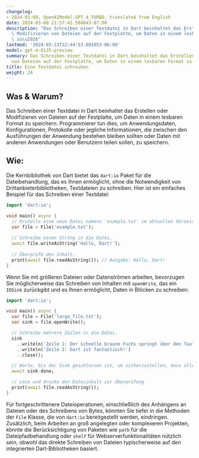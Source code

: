 ```yaml
---
changelog:
- 2024-03-08, OpenAIModel.GPT_4_TURBO, translated from English
date: 2024-03-08 21:57:42.594043-07:00
description: "Das Schreiben einer Textdatei in Dart beinhaltet das Erstellen oder\
  \ Modifizieren von Dateien auf der Festplatte, um Daten in einem lesbaren Format\
  \ zu\u2026"
lastmod: '2024-03-13T22:44:53.601053-06:00'
model: gpt-4-0125-preview
summary: Das Schreiben einer Textdatei in Dart beinhaltet das Erstellen oder Modifizieren
  von Dateien auf der Festplatte, um Daten in einem lesbaren Format zu speichern.
title: Eine Textdatei schreiben
weight: 24
---
```


## Was & Warum?
Das Schreiben einer Textdatei in Dart beinhaltet das Erstellen oder Modifizieren von Dateien auf der Festplatte, um Daten in einem lesbaren Format zu speichern. Programmierer tun dies, um Anwendungsdaten, Konfigurationen, Protokolle oder jegliche Informationen, die zwischen den Ausführungen der Anwendung bestehen bleiben sollten oder Daten mit anderen Anwendungen oder Benutzern teilen sollen, zu speichern.

## Wie:
Die Kernbibliothek von Dart bietet das `dart:io` Paket für die Dateibehandlung, das es Ihnen ermöglicht, ohne die Notwendigkeit von Drittanbieterbibliotheken, Textdateien zu schreiben. Hier ist ein einfaches Beispiel für das Schreiben einer Textdatei:

```dart
import 'dart:io';

void main() async {
  // Erstelle eine neue Datei namens 'example.txt' im aktuellen Verzeichnis.
  var file = File('example.txt');
  
  // Schreibe einen String in die Datei.
  await file.writeAsString('Hallo, Dart!');
  
  // Überprüfe den Inhalt.
  print(await file.readAsString()); // Ausgabe: Hallo, Dart!
}
```

Wenn Sie mit größeren Dateien oder Datenströmen arbeiten, bevorzugen Sie möglicherweise das Schreiben von Inhalten mit `openWrite`, das ein `IOSink` zurückgibt und es Ihnen ermöglicht, Daten in Blöcken zu schreiben:

```dart
import 'dart:io';

void main() async {
  var file = File('large_file.txt');
  var sink = file.openWrite();

  // Schreibe mehrere Zeilen in die Datei.
  sink
    ..writeln('Zeile 1: Der schnelle braune Fuchs springt über den faulen Hund.')
    ..writeln('Zeile 2: Dart ist fantastisch!')
    ..close();

  // Warte, bis der Sink geschlossen ist, um sicherzustellen, dass alle Daten in die Datei geschrieben sind.
  await sink.done;

  // Lese und drucke den Dateiinhalt zur Überprüfung
  print(await file.readAsString());
}
```

Für fortgeschrittenere Dateioperationen, einschließlich des Anhängens an Dateien oder des Schreibens von Bytes, könnten Sie tiefer in die Methoden der `File` Klasse, die von `dart:io` bereitgestellt werden, eindringen. Zusätzlich, beim Arbeiten an groß angelegten oder komplexeren Projekten, könnte die Berücksichtigung von Paketen wie `path` für die Dateipfadbehandlung oder `shelf` für Webserverfunktionalitäten nützlich sein, obwohl das direkte Schreiben von Dateien typischerweise auf den integrierten Dart-Bibliotheken basiert.
